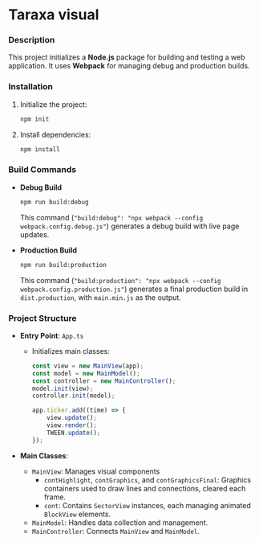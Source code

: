 # Taraxa visual

### Description
This project initializes a **Node.js** package for building and testing a web application. It uses **Webpack** for managing debug and production builds.

### Installation
1. Initialize the project:
   ```bash
   npm init
   ```
2. Install dependencies:
   ```bash
   npm install
   ```

### Build Commands
- **Debug Build**  
  ```bash
  npm run build:debug
  ```
  This command (`"build:debug": "npx webpack --config webpack.config.debug.js"`) generates a debug build with live page updates.

- **Production Build**  
  ```bash
  npm run build:production
  ```
  This command (`"build:production": "npx webpack --config webpack.config.production.js"`) generates a final production build in `dist.production`, with `main.min.js` as the output.

### Project Structure
- **Entry Point**: `App.ts`
  - Initializes main classes:
    ```typescript
    const view = new MainView(app);
    const model = new MainModel();
    const controller = new MainController();
    model.init(view);
    controller.init(model);

    app.ticker.add((time) => {
        view.update();
        view.render();
        TWEEN.update();
    });
    ```

- **Main Classes**:
  - `MainView`: Manages visual components
    - `contHighlight`, `contGraphics`, and `contGraphicsFinal`: Graphics containers used to draw lines and connections, cleared each frame.
    - `cont`: Contains `SectorView` instances, each managing animated `BlockView` elements.
  - `MainModel`: Handles data collection and management.
  - `MainController`: Connects `MainView` and `MainModel`.
